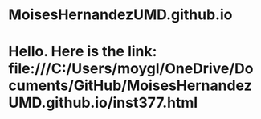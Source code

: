 # MoisesHernandezUMD.github.io
# Hello. Here is the link: file:///C:/Users/moygl/OneDrive/Documents/GitHub/MoisesHernandezUMD.github.io/inst377.html
